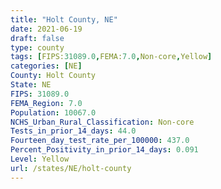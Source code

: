 ```yaml
---
title: "Holt County, NE"
date: 2021-06-19
draft: false
type: county
tags: [FIPS:31089.0,FEMA:7.0,Non-core,Yellow]
categories: [NE]
County: Holt County
State: NE
FIPS: 31089.0
FEMA_Region: 7.0
Population: 10067.0
NCHS_Urban_Rural_Classification: Non-core
Tests_in_prior_14_days: 44.0
Fourteen_day_test_rate_per_100000: 437.0
Percent_Positivity_in_prior_14_days: 0.091
Level: Yellow
url: /states/NE/holt-county
---
```




